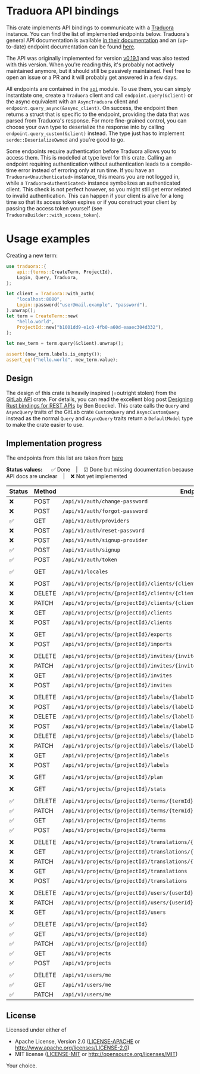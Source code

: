 # Traduora API bindings

This crate implements API bindings to communicate with a [Traduora](https://traduora.co/) instance.
You can find the list of implemented endpoints below. Traduora's general API documentation is available [in their
documentation](https://docs.traduora.co/docs/api/v1/overview) and an (up-to-date) endpoint documentation can be
found [here](https://docs.traduora.co/docs/api/v1/swagger).

The API was originally implemented for version [v0.19.1](https://github.com/ever-co/ever-traduora/releases/tag/v0.19.1) and
was also tested with this version. When you're reading this, it's probably not actively maintained anymore, but it should still
be passively maintained. Feel free to open an issue or a PR and it will probably get answered in a few days.

All endpoints are contained in the [`api`](src/api) module. To use them, you can simply instantiate one, create a `Traduora` client
and call `endpoint.query(&client)` or the async equivalent with an `AsyncTraduora` client and `endpoint.query_async(&async_client)`.
On success, the endpoint then returns a struct that is specific to the endpoint, providing the data that was parsed from Traduora's
response. For more fine-grained control, you can choose your own type to deserialize the response into by calling `endpoint.query_custom(&client)`
instead. The type just has to implement `serde::DeserializeOwned` and you're good to go.

Some endpoints require authentication before Traduora allows you to access them.
This is modelled at type level for this crate. Calling an endpoint requiring authentication without authentication
leads to a compile-time error instead of erroring only at run time. If you have an `Traduora<Unauthenticated>` instance,
this means you are not logged in, while a `Traduora<Authenticated>` instance symbolizes an authenticated client.
This check is not perfect however, so you might still get error related to invalid authentication. This can happen
if your client is alive for a long time so that its access token expires or if you construct your client by passing the
access token yourself (see `TraduoraBuilder::with_access_token`).

# Usage examples

Creating a new term:
```rust no_run
use traduora::{
    api::{terms::CreateTerm, ProjectId},
    Login, Query, Traduora,
};

let client = Traduora::with_auth(
    "localhost:8080",
    Login::password("user@mail.example", "password"),
).unwrap();
let term = CreateTerm::new(
    "hello.world",
    ProjectId::new("b1001dd9-e1c0-4fb0-a60d-eaaec304d332"),
);

let new_term = term.query(&client).unwrap();

assert!(new_term.labels.is_empty());
assert_eq!("hello.world", new_term.value);
```

## Design

The design of this crate is heavily inspired (=outright stolen) from the [GitLab API](https://gitlab.kitware.com/utils/rust-gitlab) crate.
For details, you can read the excellent blog post [Designing Rust bindings for REST APIs](https://plume.benboeckel.net/~/JustAnotherBlog/designing-rust-bindings-for-rest-ap-is) by Ben Boeckel.
This crate calls the `Query` and `AsyncQuery` traits of the GitLab crate `CustomQuery` and `AsyncCustomQuery` instead as the normal
`Query` and `AsyncQuery` traits return a `DefaultModel` type to make the crate easier to use.

## Implementation progress

The endpoints from this list are taken from [here](api.json)

**Status values:** &nbsp;&nbsp;&nbsp;&nbsp; ✅ Done &nbsp;&nbsp; | &nbsp;&nbsp; ☑ Done but missing documentation because API docs are unclear &nbsp;&nbsp; | &nbsp;&nbsp; ❌ Not yet implemented


| Status | Method | Endpoint                                                                                | Type                                       |
|--------|--------|-----------------------------------------------------------------------------------------|--------------------------------------------|
|   ❌   | POST   | `/api/v1/auth/change-password`                                                          |                                            |
|   ❌   | POST   | `/api/v1/auth/forgot-password`                                                          |                                            |
|   ✅   | GET    | `/api/v1/auth/providers`                                                                | [`api::auth::Providers`]                   |
|   ❌   | POST   | `/api/v1/auth/reset-password`                                                           |                                            |
|   ❌   | POST   | `/api/v1/auth/signup-provider`                                                          |                                            |
|   ✅   | POST   | `/api/v1/auth/signup`                                                                   | [`api::auth::Signup`]                      |
|   ✅   | POST   | `/api/v1/auth/token`                                                                    | [`api::auth::Token`]                       |
|        |        |                                                                                         |                                            |
|   ✅   | GET    | `/api/v1/locales`                                                                       | [`api::locales::Locales`]                  |
|        |        |                                                                                         |                                            |
|   ❌   | POST   | `/api/v1/projects/{projectId}/clients/{clientId}/rotate-secret`                         |                                            |
|   ❌   | DELETE | `/api/v1/projects/{projectId}/clients/{clientId}`                                       |                                            |
|   ❌   | PATCH  | `/api/v1/projects/{projectId}/clients/{clientId}`                                       |                                            |
|   ❌   | GET    | `/api/v1/projects/{projectId}/clients`                                                  |                                            |
|   ❌   | POST   | `/api/v1/projects/{projectId}/clients`                                                  |                                            |
|        |        |                                                                                         |                                            |
|   ❌   | GET    | `/api/v1/projects/{projectId}/exports`                                                  |                                            |
|   ❌   | POST   | `/api/v1/projects/{projectId}/imports`                                                  |                                            |
|        |        |                                                                                         |                                            |
|   ❌   | DELETE | `/api/v1/projects/{projectId}/invites/{inviteId}`                                       |                                            |
|   ❌   | PATCH  | `/api/v1/projects/{projectId}/invites/{inviteId}`                                       |                                            |
|   ❌   | GET    | `/api/v1/projects/{projectId}/invites`                                                  |                                            |
|   ❌   | POST   | `/api/v1/projects/{projectId}/invites`                                                  |                                            |
|        |        |                                                                                         |                                            |
|   ❌   | DELETE | `/api/v1/projects/{projectId}/labels/{labelId}/terms/{termId}/translations/{localeCode}`|                                            |
|   ❌   | POST   | `/api/v1/projects/{projectId}/labels/{labelId}/terms/{termId}/translations/{localeCode}`|                                            |
|   ❌   | DELETE | `/api/v1/projects/{projectId}/labels/{labelId}/terms/{termId}`                          |                                            |
|   ❌   | POST   | `/api/v1/projects/{projectId}/labels/{labelId}/terms/{termId}`                          |                                            |
|   ❌   | DELETE | `/api/v1/projects/{projectId}/labels/{labelId}`                                         |                                            |
|   ❌   | PATCH  | `/api/v1/projects/{projectId}/labels/{labelId}`                                         |                                            |
|   ❌   | GET    | `/api/v1/projects/{projectId}/labels`                                                   |                                            |
|   ❌   | POST   | `/api/v1/projects/{projectId}/labels`                                                   |                                            |
|        |        |                                                                                         |                                            |
|   ❌   | GET    | `/api/v1/projects/{projectId}/plan`                                                     |                                            |
|        |        |                                                                                         |                                            |
|   ❌   | GET    | `/api/v1/projects/{projectId}/stats`                                                    |                                            |
|        |        |                                                                                         |                                            |
|   ✅   | DELETE | `/api/v1/projects/{projectId}/terms/{termId}`                                           | [`api::terms::DeleteTerm`]                 |
|   ✅   | PATCH  | `/api/v1/projects/{projectId}/terms/{termId}`                                           | [`api::terms::EditTerm`]                   |
|   ✅   | GET    | `/api/v1/projects/{projectId}/terms`                                                    | [`api::terms::Terms`]                      |
|   ✅   | POST   | `/api/v1/projects/{projectId}/terms`                                                    | [`api::terms::CreateTerm`]                 |
|        |        |                                                                                         |                                            |
|   ❌   | DELETE | `/api/v1/projects/{projectId}/translations/{localeCode}`                                |                                            |
|   ❌   | GET    | `/api/v1/projects/{projectId}/translations/{localeCode}`                                |                                            |
|   ❌   | PATCH  | `/api/v1/projects/{projectId}/translations/{localeCode}`                                |                                            |
|   ❌   | GET    | `/api/v1/projects/{projectId}/translations`                                             |                                            |
|   ❌   | POST   | `/api/v1/projects/{projectId}/translations`                                             |                                            |
|        |        |                                                                                         |                                            |
|   ❌   | DELETE | `/api/v1/projects/{projectId}/users/{userId}`                                           |                                            |
|   ❌   | PATCH  | `/api/v1/projects/{projectId}/users/{userId}`                                           |                                            |
|   ❌   | GET    | `/api/v1/projects/{projectId}/users`                                                    |                                            |
|        |        |                                                                                         |                                            |
|   ✅   | DELETE | `/api/v1/projects/{projectId}`                                                          | [`api::projects::DeleteProject`]           |
|   ✅   | GET    | `/api/v1/projects/{projectId}`                                                          | [`api::projects::ShowProject`]             |
|   ✅   | PATCH  | `/api/v1/projects/{projectId}`                                                          | [`api::projects::EditProject`]             |
|   ✅   | GET    | `/api/v1/projects`                                                                      | [`api::projects::Projects`]                |
|   ✅   | POST   | `/api/v1/projects`                                                                      | [`api::projects::CreateProject`]           |
|        |        |                                                                                         |                                            |
|   ✅   | DELETE | `/api/v1/users/me`                                                                      | [`api::users::DeleteMe`]                   |
|   ✅   | GET    | `/api/v1/users/me`                                                                      | [`api::users::Me`]                         |
|   ✅   | PATCH  | `/api/v1/users/me`                                                                      | [`api::users::EditMe`]                     |

## License

Licensed under either of

- Apache License, Version 2.0
  ([LICENSE-APACHE](LICENSE-Apache-2.0) or <http://www.apache.org/licenses/LICENSE-2.0>)
- MIT license
  ([LICENSE-MIT](LICENSE-MIT) or <http://opensource.org/licenses/MIT>)

Your choice.